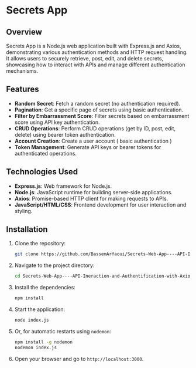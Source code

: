 # Secrets App

## Overview

Secrets App is a Node.js web application built with Express.js and Axios, demonstrating various authentication methods and HTTP request handling. It allows users to securely retrieve, post, edit, and delete secrets, showcasing how to interact with APIs and manage different authentication mechanisms.

## Features

- **Random Secret**: Fetch a random secret (no authentication required).
- **Pagination**: Get a specific page of secrets using basic authentication.
- **Filter by Embarrassment Score**: Filter secrets based on embarrassment score using API key authentication.
- **CRUD Operations**: Perform CRUD operations (get by ID, post, edit, delete) using bearer token authentication.
- **Account Creation**: Create a user account ( basic authentication )
- **Token Management**: Generate API keys or bearer tokens for authenticated operations.

## Technologies Used

- **Express.js**: Web framework for Node.js.
- **Node.js**: JavaScript runtime for building server-side applications.
- **Axios**: Promise-based HTTP client for making requests to APIs.
- **JavaScript/HTML/CSS**: Frontend development for user interaction and styling.

## Installation

1. Clone the repository:
   ```bash
   git clone https://github.com/BassemArfaoui/Secrets-Web-App----API-Ineraction-and-Authentification-with-Axios.git
   ```

2. Navigate to the project directory:
   ```bash
   cd Secrets-Web-App----API-Ineraction-and-Authentification-with-Axios/
   ```

3. Install the dependencies:
   ```bash
   npm install
   ```

4. Start the application:
   ```bash
   node index.js
   ```

5. Or, for automatic restarts using `nodemon`:
   ```bash
   npm install -g nodemon
   nodemon index.js
   ```

6. Open your browser and go to `http://localhost:3000`.
